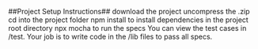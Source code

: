 ##Project Setup Instructions##
download the project
uncompress the .zip
cd into the project folder
npm install to install dependencies in the project root directory
npx mocha to run the specs
You can view the test cases in /test. Your job is to write code in the /lib 
files to pass all specs.